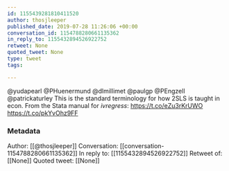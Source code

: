```yaml
---
id: 1155439281810411520
author: thosjleeper
published_date: 2019-07-28 11:26:06 +00:00
conversation_id: 1154788280661135362
in_reply_to: 1155432894526922752
retweet: None
quoted_tweet: None
type: tweet
tags:

---
```


@yudapearl @PHuenermund @dlmillimet @paulgp @PEngzell @patrickaturley This is the standard terminology for how 2SLS is taught in econ. From the Stata manual for _ivregress_: https://t.co/eZu3rKrUWO https://t.co/pkYvOhz9FF

### Metadata

Author: [[@thosjleeper]]
Conversation: [[conversation-1154788280661135362]]
In reply to: [[1155432894526922752]]
Retweet of: [[None]]
Quoted tweet: [[None]]
